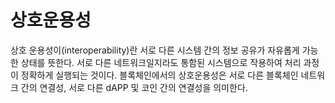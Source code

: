 # 상호운용성

상호 운용성이(interoperability)란 서로 다른 시스템 간의 정보 공유가 자유롭게 가능한 상태를 뜻한다. 서로 다른 네트워크일지라도 통함된 시스템으로 작용하여 처리 과정이 정확하게 실행되는 것이다. 블록체인에서의 상호운용성은 서로 다른 블록체인 네트워크 간의 연결성, 서로 다른 dAPP 및 코인 간의 연결성을 의미한다.
